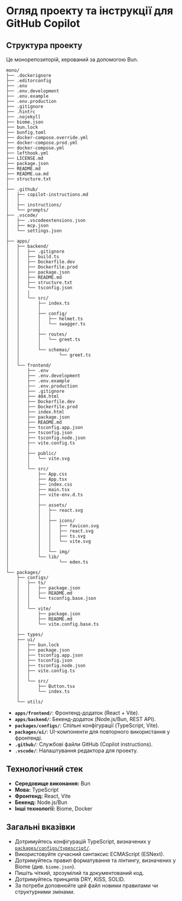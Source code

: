 # Огляд проекту та інструкції для GitHub Copilot

## Структура проекту

Це монорепозиторій, керований за допомогою Bun.

```plaintext
mono/
├── .dockerignore
├── .editorconfig
├── .env
├── .env.development
├── .env.example
├── .env.production
├── .gitignore
├── .hintrc
├── .nojekyll
├── biome.json
├── bun.lock
├── bunfig.toml
├── docker-compose.override.yml
├── docker-compose.prod.yml
├── docker-compose.yml
├── lefthook.yml
├── LICENSE.md
├── package.json
├── README.md
├── README.ua.md
├── structure.txt
│
├── .github/
│   ├── copilot-instructions.md
│   │
│   ├── instructions/
│   └── prompts/
├── .vscode/
│   ├── .vscodeextensions.json
│   ├── mcp.json
│   └── settings.json
│
├── apps/
│   ├── backend/
│   │   ├── .gitignore
│   │   ├── build.ts
│   │   ├── Dockerfile.dev
│   │   ├── Dockerfile.prod
│   │   ├── package.json
│   │   ├── README.md
│   │   ├── structure.txt
│   │   └── tsconfig.json
│   │   │
│   │   └── src/
│   │       ├── index.ts
│   │       │
│   │       ├── config/
│   │       │   ├── helmet.ts
│   │       │   └── swagger.ts
│   │       │
│   │       ├── routes/
│   │       │   └── greet.ts
│   │       │
│   │       └── schemas/
│   │               └── greet.ts
│   │
│   └── frontend/
│       ├── .env
│       ├── .env.development
│       ├── .env.example
│       ├── .env.production
│       ├── .gitignore
│       ├── 404.html
│       ├── Dockerfile.dev
│       ├── Dockerfile.prod
│       ├── index.html
│       ├── package.json
│       ├── README.md
│       ├── tsconfig.app.json
│       ├── tsconfig.json
│       ├── tsconfig.node.json
│       ├── vite.config.ts
│       │
│       ├── public/
│       │   └── vite.svg
│       │
│       └── src/
│           ├── App.css
│           ├── App.tsx
│           ├── index.css
│           ├── main.tsx
│           ├── vite-env.d.ts
│           │
│           ├── assets/
│           │   ├── react.svg
│           │   │
│           │   ├── icons/
│           │   │   ├── favicon.svg
│           │   │   ├── react.svg
│           │   │   ├── ts.svg
│           │   │   └── vite.svg
│           │   │
│           │   └── img/
│           └── lib/
│                   └── eden.ts
│
└── packages/
    ├── configs/
    │   ├── ts/
    │   │   ├── package.json
    │   │   ├── README.md
    │   │   └── tsconfig.base.json
    │   │
    │   └── vite/
    │       ├── package.json
    │       ├── README.md
    │       └── vite.config.base.ts
    │
    ├── types/
    ├── ui/
    │   ├── bun.lock
    │   ├── package.json
    │   ├── tsconfig.app.json
    │   ├── tsconfig.json
    │   ├── tsconfig.node.json
    │   ├── vite.config.ts
    │   │
    │   └── src/
    │       ├── Button.tsx
    │       └── index.ts
    │
    └── utils/
```

* **`apps/frontend/`**: Фронтенд-додаток (React + Vite).
* **`apps/backend/`**: Бекенд-додаток (Node.js/Bun, REST API).
* **`packages/configs/`**: Спільні конфігурації (TypeScript, Vite).
* **`packages/ui/`**: UI-компоненти для повторного використання у фронтенді.
* **`.github/`**: Службові файли GitHub (Copilot instructions).
* **`.vscode/`**: Налаштування редактора для проекту.

## Технологічний стек

* **Середовище виконання:** Bun
* **Мова:** TypeScript
* **Фронтенд:** React, Vite
* **Бекенд:** Node.js/Bun
* **Інші технології:** Biome, Docker

## Загальні вказівки

* Дотримуйтесь конфігурацій TypeScript, визначених у [`packages/configs/typescript/`](h:\Fullstack\My\Bun\mono\packages\configs\typescript).
* Використовуйте сучасний синтаксис ECMAScript (ESNext).
* Дотримуйтесь правил форматування та лінтингу, визначених у Biome (див. `biome.json`).
* Пишіть чіткий, зрозумілий та документований код.
* Дотримуйтесь принципів DRY, KISS, SOLID.
* За потреби доповнюйте цей файл новими правилами чи структурними змінами.
